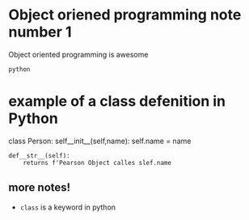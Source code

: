# Object oriened programming note number 1

Object oriented programming  is awesome

```
python

```

# example of a class defenition in Python
class Person:
    self__init__(self,name):
        self.name = name
    
    def__str__(self):
        returns f'Pearson Object calles slef.name
        
## more notes!
- ```class``` is a keyword in python 
